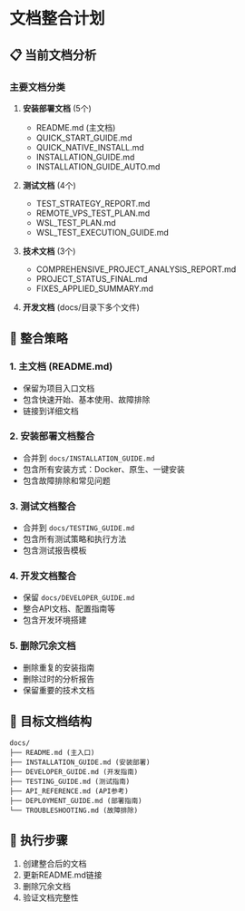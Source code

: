 # 文档整合计划

## 📋 当前文档分析

### 主要文档分类
1. **安装部署文档** (5个)
   - README.md (主文档)
   - QUICK_START_GUIDE.md
   - QUICK_NATIVE_INSTALL.md
   - INSTALLATION_GUIDE.md
   - INSTALLATION_GUIDE_AUTO.md

2. **测试文档** (4个)
   - TEST_STRATEGY_REPORT.md
   - REMOTE_VPS_TEST_PLAN.md
   - WSL_TEST_PLAN.md
   - WSL_TEST_EXECUTION_GUIDE.md

3. **技术文档** (3个)
   - COMPREHENSIVE_PROJECT_ANALYSIS_REPORT.md
   - PROJECT_STATUS_FINAL.md
   - FIXES_APPLIED_SUMMARY.md

4. **开发文档** (docs/目录下多个文件)

## 🎯 整合策略

### 1. 主文档 (README.md)
- 保留为项目入口文档
- 包含快速开始、基本使用、故障排除
- 链接到详细文档

### 2. 安装部署文档整合
- 合并到 `docs/INSTALLATION_GUIDE.md`
- 包含所有安装方式：Docker、原生、一键安装
- 包含故障排除和常见问题

### 3. 测试文档整合
- 合并到 `docs/TESTING_GUIDE.md`
- 包含所有测试策略和执行方法
- 包含测试报告模板

### 4. 开发文档整合
- 保留 `docs/DEVELOPER_GUIDE.md`
- 整合API文档、配置指南等
- 包含开发环境搭建

### 5. 删除冗余文档
- 删除重复的安装指南
- 删除过时的分析报告
- 保留重要的技术文档

## 📁 目标文档结构

```
docs/
├── README.md (主入口)
├── INSTALLATION_GUIDE.md (安装部署)
├── DEVELOPER_GUIDE.md (开发指南)
├── TESTING_GUIDE.md (测试指南)
├── API_REFERENCE.md (API参考)
├── DEPLOYMENT_GUIDE.md (部署指南)
└── TROUBLESHOOTING.md (故障排除)
```

## 🚀 执行步骤

1. 创建整合后的文档
2. 更新README.md链接
3. 删除冗余文档
4. 验证文档完整性
